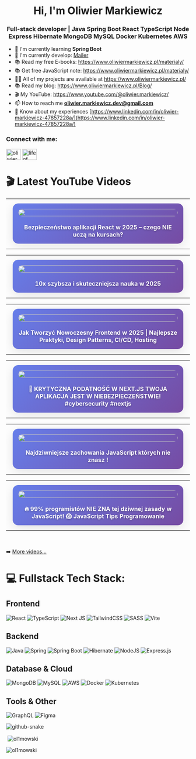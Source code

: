 <h1 align="center">Hi, I'm Oliwier Markiewicz</h1>
<h3 align="center">Full-stack developer | Java Spring Boot React TypeScript Node Express Hibernate MongoDB MySQL Docker Kubernetes AWS</h3>

- 🌱 I'm currently learning **Spring Boot**
- 🌱 I'm currently develop: [Mailer](https://github.com/ol1mowski/Mailer)
- 📚 Read my free E-books: https://www.oliwiermarkiewicz.pl/materialy/
- 📚 Get free JavaScript note: https://www.oliwiermarkiewicz.pl/materialy/
- 👨‍💻 All of my projects are available at https://www.oliwiermarkiewicz.pl/
- 📚 Read my blog: https://www.oliwiermarkiewicz.pl/Blog/
- 🎬 My YouTube: https://www.youtube.com/@oliwier.markiewicz/
- 📫 How to reach me **oliwier.markiewicz.dev@gmail.com**
- 📄 Know about my experiences [https://www.linkedin.com/in/oliwier-markiewicz-47857228a/](https://www.linkedin.com/in/oliwier-markiewicz-47857228a/)

<h3 align="left">Connect with me:</h3>
<p align="left">
<a href="https://www.linkedin.com/in/oliwier-markiewicz-47857228a/" target="blank"><img align="center" src="https://raw.githubusercontent.com/rahuldkjain/github-profile-readme-generator/master/src/images/icons/Social/linked-in-alt.svg" alt="oliwier markiewicz" height="30" width="40" /></a>
<a href="https://www.youtube.com/channel/UCTNFKRALTZoSQS6mDOuDs2Q" target="blank"><img align="center" src="https://raw.githubusercontent.com/rahuldkjain/github-profile-readme-generator/master/src/images/icons/Social/youtube.svg" alt="life of code" height="30" width="40" /></a>

# 🎬 Latest YouTube Videos
<!-- YOUTUBE:START --><div align="center">
  <table width="100%">
    <tr>
      <td width="50%" align="center">
        <div style="margin: 10px; padding: 15px; border-radius: 15px; background: linear-gradient(135deg, #667eea 0%, #764ba2 100%); box-shadow: 0 8px 32px rgba(0,0,0,0.1);">
          <a href="https://www.youtube.com/watch?v=PzLayeYesEA">
            <img src="$thumbnail" width="100%" style="border-radius: 10px; transition: transform 0.3s ease;" onmouseover="this.style.transform='scale(1.05)'" onmouseout="this.style.transform='scale(1)'"/>
          </a>
          <br/><br/>
          <strong style="color: white; font-size: 16px; text-shadow: 0 2px 4px rgba(0,0,0,0.3);">Bezpieczeństwo aplikacji React w 2025 – czego NIE uczą na kursach?</strong>
        </div>
      </td>
    </tr>
  </table>
</div><div align="center">
  <table width="100%">
    <tr>
      <td width="50%" align="center">
        <div style="margin: 10px; padding: 15px; border-radius: 15px; background: linear-gradient(135deg, #667eea 0%, #764ba2 100%); box-shadow: 0 8px 32px rgba(0,0,0,0.1);">
          <a href="https://www.youtube.com/watch?v=wqTxSIvrwgo">
            <img src="$thumbnail" width="100%" style="border-radius: 10px; transition: transform 0.3s ease;" onmouseover="this.style.transform='scale(1.05)'" onmouseout="this.style.transform='scale(1)'"/>
          </a>
          <br/><br/>
          <strong style="color: white; font-size: 16px; text-shadow: 0 2px 4px rgba(0,0,0,0.3);">10x szybsza i skuteczniejsza nauka w 2025</strong>
        </div>
      </td>
    </tr>
  </table>
</div><div align="center">
  <table width="100%">
    <tr>
      <td width="50%" align="center">
        <div style="margin: 10px; padding: 15px; border-radius: 15px; background: linear-gradient(135deg, #667eea 0%, #764ba2 100%); box-shadow: 0 8px 32px rgba(0,0,0,0.1);">
          <a href="https://www.youtube.com/watch?v=iWkt6FXyzTw">
            <img src="$thumbnail" width="100%" style="border-radius: 10px; transition: transform 0.3s ease;" onmouseover="this.style.transform='scale(1.05)'" onmouseout="this.style.transform='scale(1)'"/>
          </a>
          <br/><br/>
          <strong style="color: white; font-size: 16px; text-shadow: 0 2px 4px rgba(0,0,0,0.3);">Jak Tworzyć Nowoczesny Frontend w 2025 | Najlepsze Praktyki, Design Patterns, CI/CD, Hosting</strong>
        </div>
      </td>
    </tr>
  </table>
</div><div align="center">
  <table width="100%">
    <tr>
      <td width="50%" align="center">
        <div style="margin: 10px; padding: 15px; border-radius: 15px; background: linear-gradient(135deg, #667eea 0%, #764ba2 100%); box-shadow: 0 8px 32px rgba(0,0,0,0.1);">
          <a href="https://www.youtube.com/shorts/5rF9zqrgcp8">
            <img src="$thumbnail" width="100%" style="border-radius: 10px; transition: transform 0.3s ease;" onmouseover="this.style.transform='scale(1.05)'" onmouseout="this.style.transform='scale(1)'"/>
          </a>
          <br/><br/>
          <strong style="color: white; font-size: 16px; text-shadow: 0 2px 4px rgba(0,0,0,0.3);">🚨 KRYTYCZNA PODATNOŚĆ W NEXT.JS TWOJA APLIKACJA JEST W NIEBEZPIECZEŃSTWIE! #cybersecurity #nextjs</strong>
        </div>
      </td>
    </tr>
  </table>
</div><div align="center">
  <table width="100%">
    <tr>
      <td width="50%" align="center">
        <div style="margin: 10px; padding: 15px; border-radius: 15px; background: linear-gradient(135deg, #667eea 0%, #764ba2 100%); box-shadow: 0 8px 32px rgba(0,0,0,0.1);">
          <a href="https://www.youtube.com/watch?v=3Iz93_n-pLM">
            <img src="$thumbnail" width="100%" style="border-radius: 10px; transition: transform 0.3s ease;" onmouseover="this.style.transform='scale(1.05)'" onmouseout="this.style.transform='scale(1)'"/>
          </a>
          <br/><br/>
          <strong style="color: white; font-size: 16px; text-shadow: 0 2px 4px rgba(0,0,0,0.3);">Najdziwniejsze zachowania JavaScript których nie znasz !</strong>
        </div>
      </td>
    </tr>
  </table>
</div><div align="center">
  <table width="100%">
    <tr>
      <td width="50%" align="center">
        <div style="margin: 10px; padding: 15px; border-radius: 15px; background: linear-gradient(135deg, #667eea 0%, #764ba2 100%); box-shadow: 0 8px 32px rgba(0,0,0,0.1);">
          <a href="https://www.youtube.com/shorts/4VFXEjTA1so">
            <img src="$thumbnail" width="100%" style="border-radius: 10px; transition: transform 0.3s ease;" onmouseover="this.style.transform='scale(1.05)'" onmouseout="this.style.transform='scale(1)'"/>
          </a>
          <br/><br/>
          <strong style="color: white; font-size: 16px; text-shadow: 0 2px 4px rgba(0,0,0,0.3);">🔥 99% programistów NIE ZNA tej dziwnej zasady w JavaScript! 😱 JavaScript Tips Programowanie</strong>
        </div>
      </td>
    </tr>
  </table>
</div><!-- YOUTUBE:END -->

<br/>

➡️ [More videos...](https://www.youtube.com/@oliwier.markiewicz/)

# 💻 Fullstack Tech Stack:

## Frontend
![React](https://img.shields.io/badge/react-%2320232a.svg?style=for-the-badge&logo=react&logoColor=%2361DAFB)
![TypeScript](https://img.shields.io/badge/typescript-%23007ACC.svg?style=for-the-badge&logo=typescript&logoColor=white)
![Next JS](https://img.shields.io/badge/Next-black?style=for-the-badge&logo=next.js&logoColor=white)
![TailwindCSS](https://img.shields.io/badge/tailwindcss-%2338B2AC.svg?style=for-the-badge&logo=tailwind-css&logoColor=white)
![SASS](https://img.shields.io/badge/SASS-hotpink.svg?style=for-the-badge&logo=SASS&logoColor=white)
![Vite](https://img.shields.io/badge/vite-%23646CFF.svg?style=for-the-badge&logo=vite&logoColor=white)

## Backend
![Java](https://img.shields.io/badge/java-%23ED8B00.svg?style=for-the-badge&logo=openjdk&logoColor=white)
![Spring](https://img.shields.io/badge/spring-%236DB33F.svg?style=for-the-badge&logo=spring&logoColor=white)
![Spring Boot](https://img.shields.io/badge/Spring%20Boot-6DB33F?style=for-the-badge&logo=spring-boot&logoColor=white)
![Hibernate](https://img.shields.io/badge/Hibernate-59666C?style=for-the-badge&logo=Hibernate&logoColor=white)
![NodeJS](https://img.shields.io/badge/node.js-6DA55F?style=for-the-badge&logo=node.js&logoColor=white)
![Express.js](https://img.shields.io/badge/express.js-%23404d59.svg?style=for-the-badge&logo=express&logoColor=%2361DAFB)

## Database & Cloud
![MongoDB](https://img.shields.io/badge/MongoDB-%234ea94b.svg?style=for-the-badge&logo=mongodb&logoColor=white)
![MySQL](https://img.shields.io/badge/mysql-%2300f.svg?style=for-the-badge&logo=mysql&logoColor=white)
![AWS](https://img.shields.io/badge/AWS-%23FF9900.svg?style=for-the-badge&logo=amazon-aws&logoColor=white)
![Docker](https://img.shields.io/badge/docker-%230db7ed.svg?style=for-the-badge&logo=docker&logoColor=white)
![Kubernetes](https://img.shields.io/badge/kubernetes-%23326ce5.svg?style=for-the-badge&logo=kubernetes&logoColor=white)

## Tools & Other
![GraphQL](https://img.shields.io/badge/-GraphQL-E10098?style=for-the-badge&logo=graphql&logoColor=white)
![Figma](https://img.shields.io/badge/figma-%23F24E1E.svg?style=for-the-badge&logo=figma&logoColor=white)

<picture>
  <source media="(prefers-color-scheme: dark)" srcset="https://raw.githubusercontent.com/tobiasmeyhoefer/tobiasmeyhoefer/output/github-snake-dark.svg" />
  <source media="(prefers-color-scheme: light)" srcset="https://raw.githubusercontent.com/tobiasmeyhoefer/tobiasmeyhoefer/output/github-snake.svg" />
  <img alt="github-snake" src="https://raw.githubusercontent.com/tobiasmeyhoefer/tobiasmeyhoefer/output/github-snake.svg" />
</picture>

</p>
<p>&nbsp;<img align="center" src="https://github-readme-stats.vercel.app/api?username=ol1mowski&show_icons=true&locale=en" alt="ol1mowski" /></p>
<p><img align="center" src="https://github-readme-streak-stats.herokuapp.com/?user=ol1mowski&" alt="ol1mowski" /></p>
